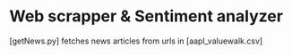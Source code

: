 # Web scrapper & Sentiment analyzer

[getNews.py] fetches news articles from urls in [aapl_valuewalk.csv]
